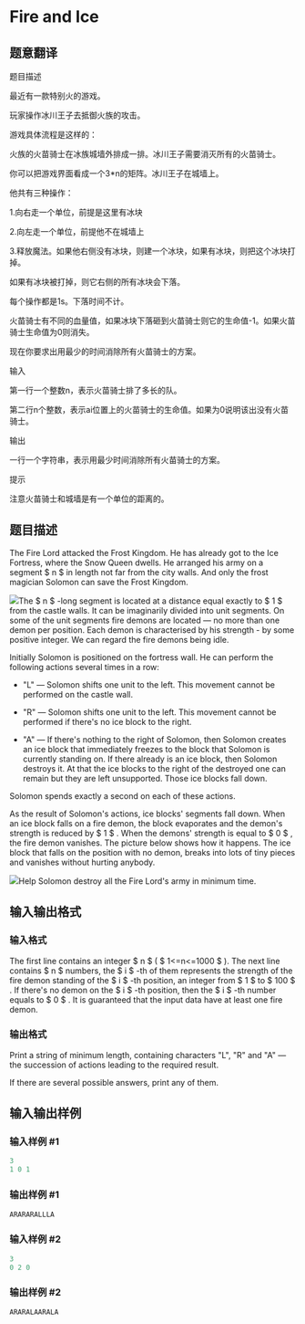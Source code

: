 # Fire and Ice

## 题意翻译

题目描述

最近有一款特别火的游戏。

玩家操作冰川王子去抵御火族的攻击。

游戏具体流程是这样的：

火族的火苗骑士在冰族城墙外排成一排。冰川王子需要消灭所有的火苗骑士。

你可以把游戏界面看成一个3*n的矩阵。冰川王子在城墙上。

他共有三种操作：

1.向右走一个单位，前提是这里有冰块

2.向左走一个单位，前提他不在城墙上

3.释放魔法。如果他右侧没有冰块，则建一个冰块，如果有冰块，则把这个冰块打掉。

如果有冰块被打掉，则它右侧的所有冰块会下落。

每个操作都是1s。下落时间不计。

火苗骑士有不同的血量值，如果冰块下落砸到火苗骑士则它的生命值-1。如果火苗骑士生命值为0则消失。

现在你要求出用最少的时间消除所有火苗骑士的方案。

输入

第一行一个整数n，表示火苗骑士排了多长的队。

第二行n个整数，表示ai位置上的火苗骑士的生命值。如果为0说明该出没有火苗骑士。

输出

一行一个字符串，表示用最少时间消除所有火苗骑士的方案。

提示

注意火苗骑士和城墙是有一个单位的距离的。

## 题目描述

The Fire Lord attacked the Frost Kingdom. He has already got to the Ice Fortress, where the Snow Queen dwells. He arranged his army on a segment $ n $ in length not far from the city walls. And only the frost magician Solomon can save the Frost Kingdom.

![](https://cdn.luogu.com.cn/upload/vjudge_pic/CF89E/55432292a936aea49d5c5885282505297fa5e79d.png)The $ n $ -long segment is located at a distance equal exactly to $ 1 $ from the castle walls. It can be imaginarily divided into unit segments. On some of the unit segments fire demons are located — no more than one demon per position. Each demon is characterised by his strength - by some positive integer. We can regard the fire demons being idle.

Initially Solomon is positioned on the fortress wall. He can perform the following actions several times in a row:

- "L" — Solomon shifts one unit to the left. This movement cannot be performed on the castle wall.

- "R" — Solomon shifts one unit to the left. This movement cannot be performed if there's no ice block to the right.

- "A" — If there's nothing to the right of Solomon, then Solomon creates an ice block that immediately freezes to the block that Solomon is currently standing on. If there already is an ice block, then Solomon destroys it. At that the ice blocks to the right of the destroyed one can remain but they are left unsupported. Those ice blocks fall down.

Solomon spends exactly a second on each of these actions.

As the result of Solomon's actions, ice blocks' segments fall down. When an ice block falls on a fire demon, the block evaporates and the demon's strength is reduced by $ 1 $ . When the demons' strength is equal to $ 0 $ , the fire demon vanishes. The picture below shows how it happens. The ice block that falls on the position with no demon, breaks into lots of tiny pieces and vanishes without hurting anybody.

![](https://cdn.luogu.com.cn/upload/vjudge_pic/CF89E/1affd585a4baef63755d860b7d8694acfacd2540.png)Help Solomon destroy all the Fire Lord's army in minimum time.

## 输入输出格式

### 输入格式

The first line contains an integer $ n $ ( $ 1<=n<=1000 $ ). The next line contains $ n $ numbers, the $ i $ -th of them represents the strength of the fire demon standing of the $ i $ -th position, an integer from $ 1 $ to $ 100 $ . If there's no demon on the $ i $ -th position, then the $ i $ -th number equals to $ 0 $ . It is guaranteed that the input data have at least one fire demon.

### 输出格式

Print a string of minimum length, containing characters "L", "R" and "A" — the succession of actions leading to the required result.

If there are several possible answers, print any of them.

## 输入输出样例

### 输入样例 #1

```cpp
3
1 0 1

```
### 输出样例 #1

```cpp
ARARARALLLA
```


### 输入样例 #2

```cpp
3
0 2 0

```
### 输出样例 #2

```cpp
ARARALAARALA
```


